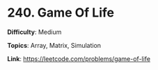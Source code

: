 # 240. Game Of Life

**Difficulty**: Medium

**Topics**: Array, Matrix, Simulation

**Link**: https://leetcode.com/problems/game-of-life
